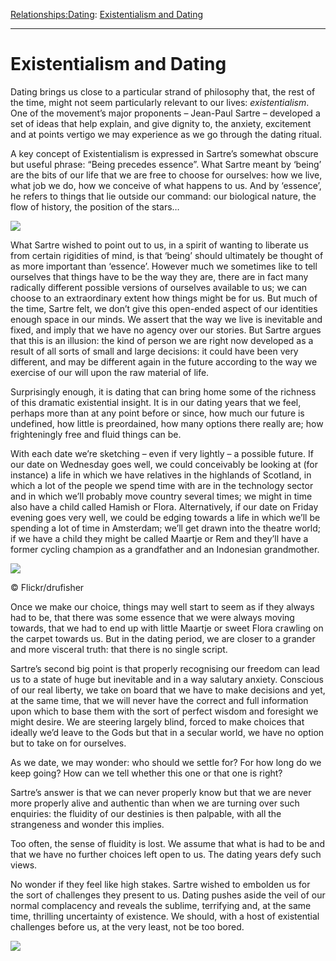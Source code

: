 [Relationships:](https://www.theschooloflife.com/thebookoflife/category/relationships/)[Dating](https://www.theschooloflife.com/thebookoflife/category/relationships/dating/): [Existentialism and Dating](https://www.theschooloflife.com/thebookoflife/existentialism-and-dating/)

* * *

# Existentialism and Dating

Dating brings us close to a particular strand of philosophy that, the rest of the time, might not seem particularly relevant to our lives: _existentialism_. One of the movement’s major proponents – Jean-Paul Sartre – developed a set of ideas that help explain, and give dignity to, the anxiety, excitement and at points vertigo we may experience as we go through the dating ritual.

A key concept of Existentialism is expressed in Sartre’s somewhat obscure but useful phrase: “Being precedes essence”. What Sartre meant by ‘being’ are the bits of our life that we are free to choose for ourselves: how we live, what job we do, how we conceive of what happens to us. And by ‘essence’, he refers to things that lie outside our command: our biological nature, the flow of history, the position of the stars…

![](https://www.theschooloflife.com/thebookoflife/wp-content/uploads/2018/07/800px-Simone_de_Beauvoir__Jean-Paul_Sartre_in_Beijing_1955.jpg)

What Sartre wished to point out to us, in a spirit of wanting to liberate us from certain rigidities of mind, is that ‘being’ should ultimately be thought of as more important than ‘essence’. However much we sometimes like to tell ourselves that things have to be the way they are, there are in fact many radically different possible versions of ourselves available to us; we can choose to an extraordinary extent how things might be for us. But much of the time, Sartre felt, we don’t give this open-ended aspect of our identities enough space in our minds. We assert that the way we live is inevitable and fixed, and imply that we have no agency over our stories. But Sartre argues that this is an illusion: the kind of person we are right now developed as a result of all sorts of small and large decisions: it could have been very different, and may be different again in the future according to the way we exercise of our will upon the raw material of life. &nbsp;

Surprisingly enough, it is dating that can bring home some of the richness of this dramatic existential insight. It is in our dating years that we feel, perhaps more than at any point before or since, how much our future is undefined, how little is preordained, how many options there really are; how frighteningly free and fluid things can be.

With each date we’re sketching – even if very lightly – a possible future. If our date on Wednesday goes well, we could conceivably be looking at (for instance) a life in which we have relatives in the highlands of Scotland, in which a lot of the people we spend time with are in the technology sector and in which we’ll probably move country several times; we might in time also have a child called Hamish or Flora. Alternatively, if our date on Friday evening goes very well, we could be edging towards a life in which we’ll be spending a lot of time in Amsterdam; we’ll get drawn into the theatre world; if we have a child they might be called Maartje or Rem and they’ll have a former cycling champion as a grandfather and an Indonesian grandmother.

 ![](https://www.theschooloflife.com/thebookoflife/wp-content/uploads/2018/07/17561001255_f162ea2710_z.jpg)

© Flickr/drufisher

Once we make our choice, things may well start to seem as if they always had to be, that there was some essence that we were always moving towards, that we had to end up with little Maartje or sweet Flora crawling on the carpet towards us. But in the dating period, we are closer to a grander and more visceral truth: that there is no single script.

Sartre’s second big point is that properly recognising our freedom can lead us to a state of huge but inevitable and in a way salutary anxiety. Conscious of our real liberty, we take on board that we have to make decisions and yet, at the same time, that we will never have the correct and full information upon which to base them with the sort of perfect wisdom and foresight we might desire. We are steering largely blind, forced to make choices that ideally we’d leave to the Gods but that in a secular world, we have no option but to take on for ourselves.

As we date, we may wonder: who should we settle for? For how long do we keep going? How can we tell whether this one or that one is right?

Sartre’s answer is that we can never properly know but that we are never more properly alive and authentic than when we are turning over such enquiries: the fluidity of our destinies is then palpable, with all the strangeness and wonder this implies.

Too often, the sense of fluidity is lost. We assume that what is had to be and that we have no further choices left open to us. The dating years defy such views.

No wonder if they feel like high stakes. Sartre wished to embolden us for the sort of challenges they present to us. Dating pushes aside the veil of our normal complacency and reveals the sublime, terrifying and, at the same time, thrilling uncertainty of existence. We should, with a host of existential challenges before us, at the very least, not be too bored.

[![](https://img.youtube.com/vi/AcniOW0wc5k/0.jpg)](https://www.youtube.com/embed/AcniOW0wc5k '')
